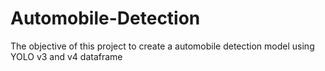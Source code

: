 # Automobile-Detection
The objective of this project to create a automobile detection model using YOLO v3 and v4 dataframe 
